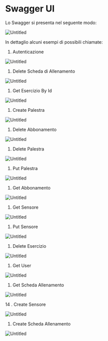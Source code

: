 # Swagger UI

Lo Swagger si presenta nel seguente modo:

![Untitled](Swagger%20UI%200b2478915de04f29be4fc007ea99f5ee/Untitled.png)

In dettaglio alcuni esempi di possibili chiamate:

1.  Autenticazione

![Untitled](Swagger%20UI%200b2478915de04f29be4fc007ea99f5ee/Untitled%201.png)

1.  Delete Scheda di Allenamento

![Untitled](Swagger%20UI%200b2478915de04f29be4fc007ea99f5ee/Untitled%202.png)

1. Get Esercizio By Id

![Untitled](Swagger%20UI%200b2478915de04f29be4fc007ea99f5ee/Untitled%203.png)

1. Create Palestra 

![Untitled](Swagger%20UI%200b2478915de04f29be4fc007ea99f5ee/Untitled%204.png)

1.  Delete Abbonamento

![Untitled](Swagger%20UI%200b2478915de04f29be4fc007ea99f5ee/Untitled%205.png)

1. Delete Palestra

![Untitled](Swagger%20UI%200b2478915de04f29be4fc007ea99f5ee/Untitled%206.png)

1. Put Palestra

![Untitled](Swagger%20UI%200b2478915de04f29be4fc007ea99f5ee/Untitled%207.png)

1. Get Abbonamento

![Untitled](Swagger%20UI%200b2478915de04f29be4fc007ea99f5ee/Untitled%208.png)

1. Get Sensore

![Untitled](Swagger%20UI%200b2478915de04f29be4fc007ea99f5ee/Untitled%209.png)

1. Put Sensore

![Untitled](Swagger%20UI%200b2478915de04f29be4fc007ea99f5ee/Untitled%2010.png)

1. Delete Esercizio

![Untitled](Swagger%20UI%200b2478915de04f29be4fc007ea99f5ee/Untitled%2011.png)

1. Get User

![Untitled](Swagger%20UI%200b2478915de04f29be4fc007ea99f5ee/Untitled%2012.png)

1. Get Scheda Allenamento

![Untitled](Swagger%20UI%200b2478915de04f29be4fc007ea99f5ee/Untitled%2013.png)

14 . Create Sensore

![Untitled](Swagger%20UI%200b2478915de04f29be4fc007ea99f5ee/Untitled%2014.png)

1. Create Scheda Allenamento

![Untitled](Swagger%20UI%200b2478915de04f29be4fc007ea99f5ee/Untitled%2015.png)